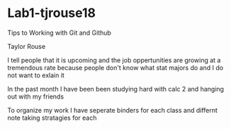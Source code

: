 # Lab1-tjrouse18

Tips to Working with Git and Github

Taylor Rouse

I tell people that it is upcoming and the job oppertunities are growing at a tremendous rate because people don't know what stat majors do and I do not want to exlain it

In the past month I have been been studying hard with calc 2 and hanging out with my friends

To organize my work I have seperate binders for each class and differnt note taking stratagies for each
